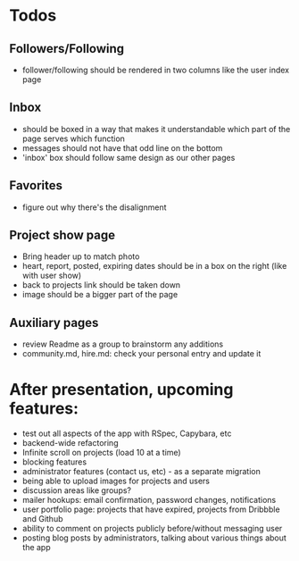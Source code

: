# Todos

## Followers/Following
- follower/following should be rendered in two columns like the user index page

## Inbox
- should be boxed in a way that makes it understandable which part of the page serves which function
- messages should not have that odd line on the bottom
- 'inbox' box should follow same design as our other pages

## Favorites
- figure out why there's the disalignment

## Project show page
- Bring header up to match photo
- heart, report, posted, expiring dates should be in a box on the right (like with user show)
- back to projects link should be taken down
- image should be a bigger part of the page

## Auxiliary pages
- review Readme as a group to brainstorm any additions
- community.md, hire.md: check your personal entry and update it

# After presentation, upcoming features:
- test out all aspects of the app with RSpec, Capybara, etc
- backend-wide refactoring
- Infinite scroll on projects (load 10 at a time)
- blocking features
- administrator features (contact us, etc) - as a separate migration
- being able to upload images for projects and users
- discussion areas like groups?
- mailer hookups: email confirmation, password changes, notifications
- user portfolio page: projects that have expired, projects from Dribbble and Github
- ability to comment on projects publicly before/without messaging user
- posting blog posts by administrators, talking about various things about the app
